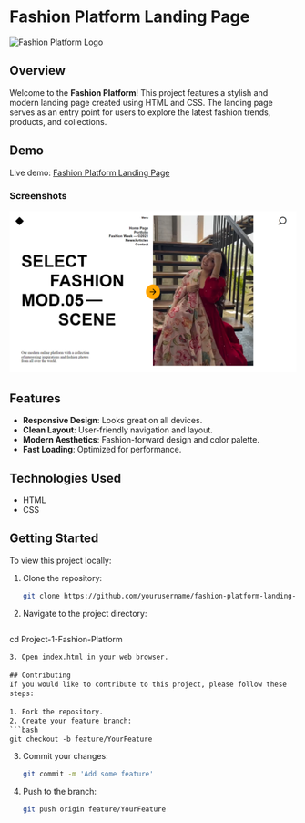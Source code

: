 # Fashion Platform Landing Page

![Fashion Platform Logo](path/to/logo.png)  <!-- Replace with your logo image path -->

## Overview

Welcome to the **Fashion Platform**! This project features a stylish and modern landing page created using HTML and CSS. The landing page serves as an entry point for users to explore the latest fashion trends, products, and collections.

## Demo

Live demo: [Fashion Platform Landing Page](https://piyush-project-1.netlify.app/)  <!-- Replace with your live link -->

### Screenshots

![Screenshot](assets/screenshot.png)  <!-- Replace with your screenshot path -->

## Features

- **Responsive Design**: Looks great on all devices.
- **Clean Layout**: User-friendly navigation and layout.
- **Modern Aesthetics**: Fashion-forward design and color palette.
- **Fast Loading**: Optimized for performance.

## Technologies Used

- HTML
- CSS

## Getting Started

To view this project locally:

1. Clone the repository:
   ```bash
   git clone https://github.com/yourusername/fashion-platform-landing-page.git

   ```
2. Navigate to the project directory:
   ```bash
cd Project-1-Fashion-Platform
   ```
3. Open index.html in your web browser.

## Contributing
If you would like to contribute to this project, please follow these steps:

1. Fork the repository.
2. Create your feature branch:
   ```bash
   git checkout -b feature/YourFeature
   ```
3. Commit your changes:
   ```bash
   git commit -m 'Add some feature'
   ```
4. Push to the branch:
   ```bash
   git push origin feature/YourFeature
   ```
